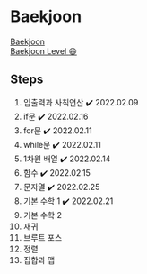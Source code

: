 # Baekjoon

<a href='https://www.acmicpc.net/step'>Baekjoon</a><br>
<a target='_blank' href='https://solved.ac/profile/yeanvely'>Baekjoon Level :smile:</a>

## Steps

1. 입출력과 사칙연산 ✔️ 2022.02.09
2. if문 ✔️ 2022.02.16
3. for문 ✔️ 2022.02.11
4. while문 ✔️ 2022.02.11
5. 1차원 배열 ✔️ 2022.02.14
6. 함수 ✔️ 2022.02.15
7. 문자열 ✔️ 2022.02.25
8. 기본 수학 1 ✔️ 2022.02.21
9. 기본 수학 2
10. 재귀
11. 브루트 포스
12. 정렬
13. 집합과 맵
